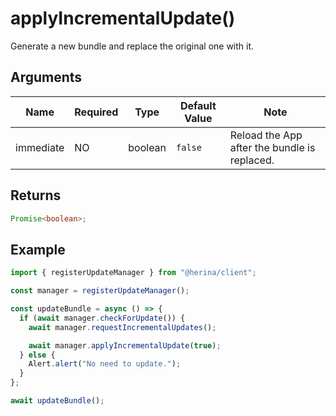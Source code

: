 # applyIncrementalUpdate()

Generate a new bundle and replace the original one with it.

## Arguments

| Name      | Required | Type    | Default Value | Note                                         |
| --------- | -------- | ------- | ------------- | -------------------------------------------- |
| immediate | NO       | boolean | `false`       | Reload the App after the bundle is replaced. |

## Returns

```typescript
Promise<boolean>;
```

## Example

```typescript
import { registerUpdateManager } from "@herina/client";

const manager = registerUpdateManager();

const updateBundle = async () => {
  if (await manager.checkForUpdate()) {
    await manager.requestIncrementalUpdates();

    await manager.applyIncrementalUpdate(true);
  } else {
    Alert.alert("No need to update.");
  }
};

await updateBundle();
```
